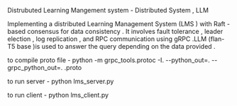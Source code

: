 Distrubuted Learning Mangement system - Distributed System , LLM

Implementing a distributed Learning Management System (LMS ) with Raft -based consensus for data consistency . It involves fault
tolerance , leader election , log replication , and RPC communication using gRPC .LLM (flan-T5 base )is used to answer the query
depending on the data provided .

to compile proto file - 
python -m grpc_tools.protoc -I. --python_out=. --grpc_python_out=. <name>.proto

to run server - 
python lms_server.py <server no>

to run client -
python lms_client.py 
